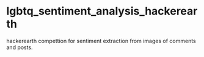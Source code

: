 # lgbtq_sentiment_analysis_hackerearth
hackerearth compettion for sentiment extraction from images of comments and posts.
